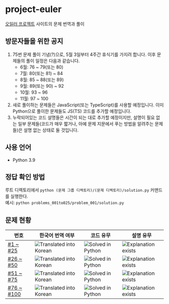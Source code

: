 # project-euler

[오일러 프로젝트](https://projecteuler.net/) 사이트의 문제 번역과 풀이

## 방문자들을 위한 공지

1. 75번 문제 풀이 기념(?)으로, 5월 3일부터 4주간 휴식기를 가지려 합니다. 이후 문제들의 풀이 일정은 다음과 같습니다.
   * 6월: 76 ~ 79(또는 80)
   * 7월: 80(또는 81) ~ 84
   * 8월: 85 ~ 88(또는 89)
   * 9월: 89(또는 90) ~ 92
   * 10월: 93 ~ 96
   * 11월: 97 ~ 100
2. 새로 풀이하는 문제들은 JavaScript(또는 TypeScript)를 사용할 예정입니다. 이미 Python으로 풀이한 문제들도 JS(TS) 코드를 추가할 예정입니다.
3. 누락되어있는 코드 설명들은 시간이 되는 대로 추가할 예정이지만, 설명이 필요 없는 일부 문제들(코드가 매우 짧거나, 아예 문제 지문에서 푸는 방법을 알려주는 문제들)은 설명 없는 상태로 둘 것입니다.

## 사용 언어

* Python 3.9

## 정답 확인 방법

루트 디렉토리에서 `python (문제 그룹 디렉토리)/(문제 디렉토리)/solution.py` 커맨드를 실행한다.<br>
예시: `python problems_001to025/problem_001/solution.py`

## 문제 현황

번호 | 한국어 번역 여부 | 코드 유무 | 설명 유무
--- | --- | --- | ---
[#1 ~ #25](problems_001to025) | ![Translated into Korean](https://img.shields.io/badge/Translated-25%2F25-brightgreen) | ![Solved in Python](https://img.shields.io/badge/Solved-25%2F25-brightgreen) | ![Explanation exists](https://img.shields.io/badge/Explained-25%2F25-brightgreen)
[#26 ~ #50](problems_026to050) | ![Translated into Korean](https://img.shields.io/badge/Translated-25%2F25-brightgreen) | ![Solved in Python](https://img.shields.io/badge/Solved-25%2F25-brightgreen) | ![Explanation exists](https://img.shields.io/badge/Explained-3%2F25-lightgrey)
[#51 ~ #75](problems_051to075) | ![Translated into Korean](https://img.shields.io/badge/Translated-25%2F25-brightgreen) | ![Solved in Python](https://img.shields.io/badge/Solved-25%2F25-brightgreen) | ![Explanation exists](https://img.shields.io/badge/Explained-9%2F25-lightgrey)
[#76 ~ #100](problems_076to100) | ![Translated into Korean](https://img.shields.io/badge/Translated-7%2F25-lightgrey) | ![Solved in Python](https://img.shields.io/badge/Solved-4%2F25-lightgrey) | ![Explanation exists](https://img.shields.io/badge/Explained-0%2F25-lightgrey)
